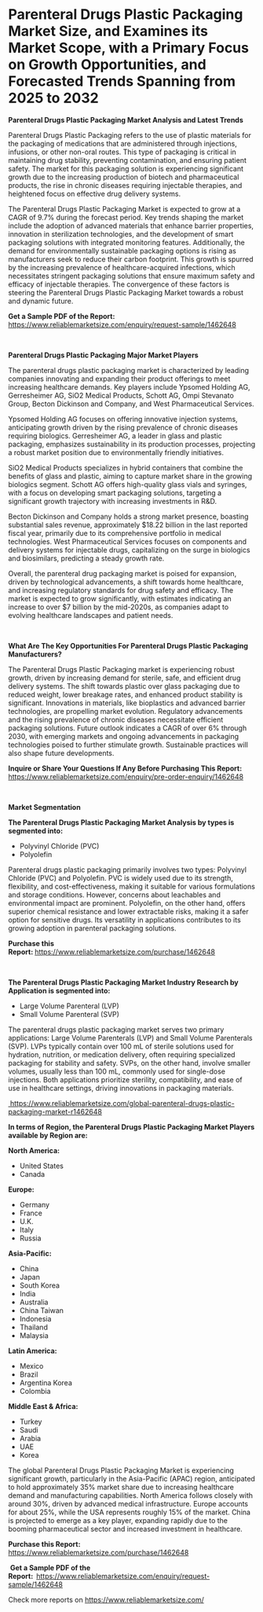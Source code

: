 <p><h1>Parenteral Drugs Plastic Packaging Market Size, and Examines its Market Scope, with a Primary Focus on Growth Opportunities, and Forecasted Trends Spanning from 2025 to 2032</h1></p><p><strong>Parenteral Drugs Plastic Packaging Market Analysis and Latest Trends</strong></p>
<p><p>Parenteral Drugs Plastic Packaging refers to the use of plastic materials for the packaging of medications that are administered through injections, infusions, or other non-oral routes. This type of packaging is critical in maintaining drug stability, preventing contamination, and ensuring patient safety. The market for this packaging solution is experiencing significant growth due to the increasing production of biotech and pharmaceutical products, the rise in chronic diseases requiring injectable therapies, and heightened focus on effective drug delivery systems.</p><p>The Parenteral Drugs Plastic Packaging Market is expected to grow at a CAGR of 9.7% during the forecast period. Key trends shaping the market include the adoption of advanced materials that enhance barrier properties, innovation in sterilization technologies, and the development of smart packaging solutions with integrated monitoring features. Additionally, the demand for environmentally sustainable packaging options is rising as manufacturers seek to reduce their carbon footprint. This growth is spurred by the increasing prevalence of healthcare-acquired infections, which necessitates stringent packaging solutions that ensure maximum safety and efficacy of injectable therapies. The convergence of these factors is steering the Parenteral Drugs Plastic Packaging Market towards a robust and dynamic future.</p></p>
<p><strong>Get a Sample PDF of the Report:&nbsp;</strong> <a href="https://www.reliablemarketsize.com/enquiry/request-sample/1462648?utm_campaign=1886&utm_medium=2&utm_source=Github&utm_content=ia&utm_term=03022025&utm_id=parenteral-drugs-plastic-packaging">https://www.reliablemarketsize.com/enquiry/request-sample/1462648</a></p>
<p>&nbsp;</p>
<p><strong>Parenteral Drugs Plastic Packaging Major Market Players</strong></p>
<p><p>The parenteral drugs plastic packaging market is characterized by leading companies innovating and expanding their product offerings to meet increasing healthcare demands. Key players include Ypsomed Holding AG, Gerresheimer AG, SiO2 Medical Products, Schott AG, Ompi Stevanato Group, Becton Dickinson and Company, and West Pharmaceutical Services. </p><p>Ypsomed Holding AG focuses on offering innovative injection systems, anticipating growth driven by the rising prevalence of chronic diseases requiring biologics. Gerresheimer AG, a leader in glass and plastic packaging, emphasizes sustainability in its production processes, projecting a robust market position due to environmentally friendly initiatives.</p><p>SiO2 Medical Products specializes in hybrid containers that combine the benefits of glass and plastic, aiming to capture market share in the growing biologics segment. Schott AG offers high-quality glass vials and syringes, with a focus on developing smart packaging solutions, targeting a significant growth trajectory with increasing investments in R&D.</p><p>Becton Dickinson and Company holds a strong market presence, boasting substantial sales revenue, approximately $18.22 billion in the last reported fiscal year, primarily due to its comprehensive portfolio in medical technologies. West Pharmaceutical Services focuses on components and delivery systems for injectable drugs, capitalizing on the surge in biologics and biosimilars, predicting a steady growth rate.</p><p>Overall, the parenteral drug packaging market is poised for expansion, driven by technological advancements, a shift towards home healthcare, and increasing regulatory standards for drug safety and efficacy. The market is expected to grow significantly, with estimates indicating an increase to over $7 billion by the mid-2020s, as companies adapt to evolving healthcare landscapes and patient needs.</p></p>
<p>&nbsp;</p>
<p><strong>What Are The Key Opportunities For Parenteral Drugs Plastic Packaging Manufacturers?</strong></p>
<p><p>The Parenteral Drugs Plastic Packaging market is experiencing robust growth, driven by increasing demand for sterile, safe, and efficient drug delivery systems. The shift towards plastic over glass packaging due to reduced weight, lower breakage rates, and enhanced product stability is significant. Innovations in materials, like bioplastics and advanced barrier technologies, are propelling market evolution. Regulatory advancements and the rising prevalence of chronic diseases necessitate efficient packaging solutions. Future outlook indicates a CAGR of over 6% through 2030, with emerging markets and ongoing advancements in packaging technologies poised to further stimulate growth. Sustainable practices will also shape future developments.</p></p>
<p><strong>Inquire or Share Your Questions If Any Before Purchasing This Report:</strong> <a href="https://www.reliablemarketsize.com/enquiry/pre-order-enquiry/1462648?utm_campaign=1886&utm_medium=2&utm_source=Github&utm_content=ia&utm_term=03022025&utm_id=parenteral-drugs-plastic-packaging">https://www.reliablemarketsize.com/enquiry/pre-order-enquiry/1462648</a></p>
<p>&nbsp;</p>
<p><strong>Market Segmentation</strong></p>
<p><strong>The Parenteral Drugs Plastic Packaging Market Analysis by types is segmented into:</strong></p>
<p><ul><li>Polyvinyl Chloride (PVC)</li><li>Polyolefin</li></ul></p>
<p><p>Parenteral drugs plastic packaging primarily involves two types: Polyvinyl Chloride (PVC) and Polyolefin. PVC is widely used due to its strength, flexibility, and cost-effectiveness, making it suitable for various formulations and storage conditions. However, concerns about leachables and environmental impact are prominent. Polyolefin, on the other hand, offers superior chemical resistance and lower extractable risks, making it a safer option for sensitive drugs. Its versatility in applications contributes to its growing adoption in parenteral packaging solutions.</p></p>
<p><strong>Purchase this Report:&nbsp;</strong><a href="https://www.reliablemarketsize.com/purchase/1462648?utm_campaign=1886&utm_medium=2&utm_source=Github&utm_content=ia&utm_term=03022025&utm_id=parenteral-drugs-plastic-packaging">https://www.reliablemarketsize.com/purchase/1462648</a></p>
<p>&nbsp;</p>
<p><strong>The Parenteral Drugs Plastic Packaging Market Industry Research by Application is segmented into:</strong></p>
<p><ul><li>Large Volume Parenteral (LVP)</li><li>Small Volume Parenteral (SVP)</li></ul></p>
<p><p>The parenteral drugs plastic packaging market serves two primary applications: Large Volume Parenterals (LVP) and Small Volume Parenterals (SVP). LVPs typically contain over 100 mL of sterile solutions used for hydration, nutrition, or medication delivery, often requiring specialized packaging for stability and safety. SVPs, on the other hand, involve smaller volumes, usually less than 100 mL, commonly used for single-dose injections. Both applications prioritize sterility, compatibility, and ease of use in healthcare settings, driving innovations in packaging materials.</p></p>
<p><a href="https://www.reliablemarketsize.com/global-parenteral-drugs-plastic-packaging-market-r1462648?utm_campaign=1886&utm_medium=2&utm_source=Github&utm_content=ia&utm_term=03022025&utm_id=parenteral-drugs-plastic-packaging">&nbsp;https://www.reliablemarketsize.com/global-parenteral-drugs-plastic-packaging-market-r1462648</a></p>
<p><strong>In terms of Region, the Parenteral Drugs Plastic Packaging Market Players available by Region are:</strong></p>
<p>
    <p> <strong> North America: </strong>
        <ul>
            <li>United States</li>
            <li>Canada</li>
        </ul>
        </p> 
    <p> <strong> Europe: </strong>
        <ul>
            <li>Germany</li>
            <li>France</li>
            <li>U.K.</li>
            <li>Italy</li>
            <li>Russia</li>
        </ul>
        </p> 
    <p> <strong> Asia-Pacific: </strong>
        <ul>
            <li>China</li>
            <li>Japan</li>
            <li>South Korea</li>
            <li>India</li>
            <li>Australia</li>
            <li>China Taiwan</li>
            <li>Indonesia</li>
            <li>Thailand</li>
            <li>Malaysia</li>
        </ul>
        </p> 
    <p> <strong> Latin America: </strong>
        <ul>
            <li>Mexico</li>
            <li>Brazil</li>
            <li>Argentina Korea</li>
            <li>Colombia</li>
        </ul>
        </p> 
    <p> <strong> Middle East & Africa: </strong>
        <ul>
            <li>Turkey</li>
            <li>Saudi</li>
            <li>Arabia</li>
            <li>UAE</li>
            <li>Korea</li>
        </ul>
    </p>
    </p>
<p><p>The global Parenteral Drugs Plastic Packaging Market is experiencing significant growth, particularly in the Asia-Pacific (APAC) region, anticipated to hold approximately 35% market share due to increasing healthcare demand and manufacturing capabilities. North America follows closely with around 30%, driven by advanced medical infrastructure. Europe accounts for about 25%, while the USA represents roughly 15% of the market. China is projected to emerge as a key player, expanding rapidly due to the booming pharmaceutical sector and increased investment in healthcare.</p></p>
<p><strong>Purchase this Report: </strong><a href="https://www.reliablemarketsize.com/purchase/1462648?utm_campaign=1886&utm_medium=2&utm_source=Github&utm_content=ia&utm_term=03022025&utm_id=parenteral-drugs-plastic-packaging">https://www.reliablemarketsize.com/purchase/1462648</a></p>
<p>&nbsp;<strong>Get a Sample PDF of the Report:&nbsp;&nbsp;</strong><a href="https://www.reliablemarketsize.com/enquiry/request-sample/1462648?utm_campaign=1886&utm_medium=2&utm_source=Github&utm_content=ia&utm_term=03022025&utm_id=parenteral-drugs-plastic-packaging">https://www.reliablemarketsize.com/enquiry/request-sample/1462648</a></p>
<p><strong></strong></p>
<p>Check more reports on <a href="https://www.reliablemarketsize.com/?utm_campaign=1886&utm_medium=2&utm_source=Github&utm_content=ia&utm_term=03022025&utm_id=parenteral-drugs-plastic-packaging">https://www.reliablemarketsize.com/</a></p>